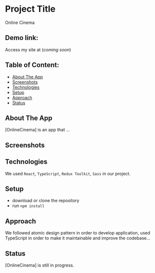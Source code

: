 # Project Title

Online Cinema

## Demo link:

Access my site at (_coming soon_)

## Table of Content:

- [About The App](#about-the-app)
- [Screenshots](#screenshots)
- [Technologies](#technologies)
- [Setup](#setup)
- [Approach](#approach)
- [Status](#status)

## About The App

[OnlineCinema] is an app that ...

## Screenshots

## Technologies

We used `React`, `TypeScript`, `Redux Toolkit`, `Sass` in our project.

## Setup

- download or clone the repository
- run `npm install`

## Approach

We followed atomic design pattern in order to develop application, used TypeScript in order to make it maintainable and improve the codebase...

## Status

[OnlineCinema] is still in progress.
